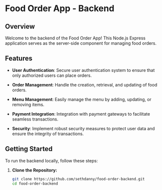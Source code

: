 # Food Order App - Backend

## Overview

Welcome to the backend of the Food Order App! This Node.js Express application serves as the server-side component for managing food orders.

## Features

- **User Authentication**: Secure user authentication system to ensure that only authorized users can place orders.

- **Order Management**: Handle the creation, retrieval, and updating of food orders.

- **Menu Management**: Easily manage the menu by adding, updating, or removing items.

- **Payment Integration**: Integration with payment gateways to facilitate seamless transactions.

- **Security**: Implement robust security measures to protect user data and ensure the integrity of transactions.

## Getting Started

To run the backend locally, follow these steps:

1. **Clone the Repository:**
   ```bash
   git clone https://github.com/sethdanny/food-order-backend.git
   cd food-order-backend
